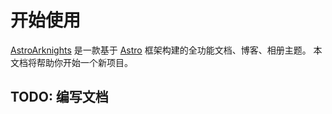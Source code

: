 # 开始使用

[AstroArknights] 是一款基于 [Astro] 框架构建的全功能文档、博客、相册主题。
本文档将帮助你开始一个新项目。

## TODO: 编写文档

[Astro]: https://docs.astro.build/zh-cn/getting-started/
[AstroArknights]: https://github.com/Yue-plus/astro-arknights

